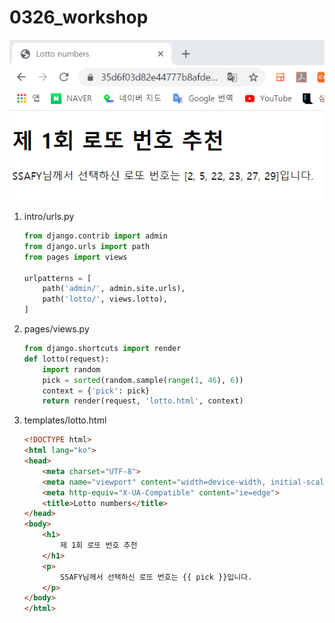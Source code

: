 # 0326_workshop

<img src="images/lotto numbers.png" alt="lotto numbers"/>

1. intro/urls.py

   ```python
   from django.contrib import admin
   from django.urls import path
   from pages import views
   
   urlpatterns = [
       path('admin/', admin.site.urls),
       path('lotto/', views.lotto),
   ]
   ```

2. pages/views.py

   ```python
   from django.shortcuts import render
   def lotto(request):
       import random
       pick = sorted(random.sample(range(1, 46), 6))
       context = {'pick': pick}
       return render(request, 'lotto.html', context)
   ```

3. templates/lotto.html

   ```html
   <!DOCTYPE html>
   <html lang="ko">
   <head>
       <meta charset="UTF-8">
       <meta name="viewport" content="width=device-width, initial-scale=1.0">
       <meta http-equiv="X-UA-Compatible" content="ie=edge">
       <title>Lotto numbers</title>
   </head>
   <body>
       <h1>
           제 1회 로또 번호 추천
       </h1>
       <p>
           SSAFY님께서 선택하신 로또 번호는 {{ pick }}입니다.
       </p>
   </body>
   </html>
   ```

